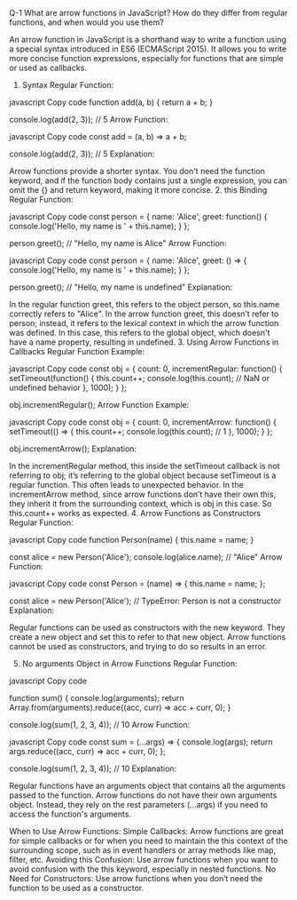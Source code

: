  Q-1 What are arrow functions in JavaScript? How do they differ from regular functions, and when would you use them?
 
 An arrow function in JavaScript is a shorthand way to write a function using a special syntax introduced in ES6 (ECMAScript 2015). It allows you to write more concise function expressions, especially for functions that are simple or used as callbacks. 

 1. Syntax
Regular Function:

javascript
Copy code
function add(a, b) {
    return a + b;
}

console.log(add(2, 3)); // 5
Arrow Function:

javascript
Copy code
const add = (a, b) => a + b;

console.log(add(2, 3)); // 5
Explanation:

Arrow functions provide a shorter syntax. You don't need the function keyword, and if the function body contains just a single expression, you can omit the {} and return keyword, making it more concise.
2. this Binding
Regular Function:

javascript
Copy code
const person = {
    name: 'Alice',
    greet: function() {
        console.log('Hello, my name is ' + this.name);
    }
};

person.greet(); // "Hello, my name is Alice"
Arrow Function:

javascript
Copy code
const person = {
    name: 'Alice',
    greet: () => {
        console.log('Hello, my name is ' + this.name);
    }
};

person.greet(); // "Hello, my name is undefined"
Explanation:

In the regular function greet, this refers to the object person, so this.name correctly refers to "Alice".
In the arrow function greet, this doesn’t refer to person; instead, it refers to the lexical context in which the arrow function was defined. In this case, this refers to the global object, which doesn't have a name property, resulting in undefined.
3. Using Arrow Functions in Callbacks
Regular Function Example:

javascript
Copy code
const obj = {
    count: 0,
    incrementRegular: function() {
        setTimeout(function() {
            this.count++;
            console.log(this.count); // NaN or undefined behavior
        }, 1000);
    }
};

obj.incrementRegular();
Arrow Function Example:

javascript
Copy code
const obj = {
    count: 0,
    incrementArrow: function() {
        setTimeout(() => {
            this.count++;
            console.log(this.count); // 1
        }, 1000);
    }
};

obj.incrementArrow();
Explanation:

In the incrementRegular method, this inside the setTimeout callback is not referring to obj; it’s referring to the global object because setTimeout is a regular function. This often leads to unexpected behavior.
In the incrementArrow method, since arrow functions don’t have their own this, they inherit it from the surrounding context, which is obj in this case. So this.count++ works as expected.
4. Arrow Functions as Constructors
Regular Function:

javascript
Copy code
function Person(name) {
    this.name = name;
}

const alice = new Person('Alice');
console.log(alice.name); // "Alice"
Arrow Function:

javascript
Copy code
const Person = (name) => {
    this.name = name;
};

const alice = new Person('Alice'); // TypeError: Person is not a constructor
Explanation:

Regular functions can be used as constructors with the new keyword. They create a new object and set this to refer to that new object.
Arrow functions cannot be used as constructors, and trying to do so results in an error.

5. No arguments Object in Arrow Functions
Regular Function:

javascript
Copy code

function sum() {
    console.log(arguments);
    return Array.from(arguments).reduce((acc, curr) => acc + curr, 0);
}

console.log(sum(1, 2, 3, 4)); // 10
Arrow Function:

javascript
Copy code
const sum = (...args) => {
    console.log(args);
    return args.reduce((acc, curr) => acc + curr, 0);
};

console.log(sum(1, 2, 3, 4)); // 10
Explanation:

Regular functions have an arguments object that contains all the arguments passed to the function.
Arrow functions do not have their own arguments object. Instead, they rely on the rest parameters (...args) if you need to access the function's arguments.

When to Use Arrow Functions:
Simple Callbacks: Arrow functions are great for simple callbacks or for when you need to maintain the this context of the surrounding scope, such as in event handlers or array methods like map, filter, etc.
Avoiding this Confusion: Use arrow functions when you want to avoid confusion with the this keyword, especially in nested functions.
No Need for Constructors: Use arrow functions when you don’t need the function to be used as a constructor.